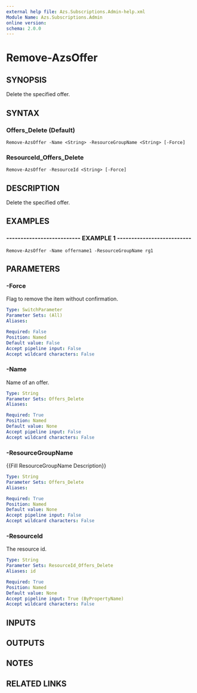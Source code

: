 ```yaml
---
external help file: Azs.Subscriptions.Admin-help.xml
Module Name: Azs.Subscriptions.Admin
online version: 
schema: 2.0.0
---
```


# Remove-AzsOffer

## SYNOPSIS
Delete the specified offer.

## SYNTAX

### Offers_Delete (Default)
```
Remove-AzsOffer -Name <String> -ResourceGroupName <String> [-Force]
```

### ResourceId_Offers_Delete
```
Remove-AzsOffer -ResourceId <String> [-Force]
```

## DESCRIPTION
Delete the specified offer.

## EXAMPLES

### -------------------------- EXAMPLE 1 --------------------------
```
Remove-AzsOffer -Name offername1 -ResourceGroupName rg1
```

## PARAMETERS

### -Force
Flag to remove the item without confirmation.

```yaml
Type: SwitchParameter
Parameter Sets: (All)
Aliases: 

Required: False
Position: Named
Default value: False
Accept pipeline input: False
Accept wildcard characters: False
```

### -Name
Name of an offer.

```yaml
Type: String
Parameter Sets: Offers_Delete
Aliases: 

Required: True
Position: Named
Default value: None
Accept pipeline input: False
Accept wildcard characters: False
```

### -ResourceGroupName
{{Fill ResourceGroupName Description}}

```yaml
Type: String
Parameter Sets: Offers_Delete
Aliases: 

Required: True
Position: Named
Default value: None
Accept pipeline input: False
Accept wildcard characters: False
```

### -ResourceId
The resource id.

```yaml
Type: String
Parameter Sets: ResourceId_Offers_Delete
Aliases: id

Required: True
Position: Named
Default value: None
Accept pipeline input: True (ByPropertyName)
Accept wildcard characters: False
```

## INPUTS

## OUTPUTS

## NOTES

## RELATED LINKS

